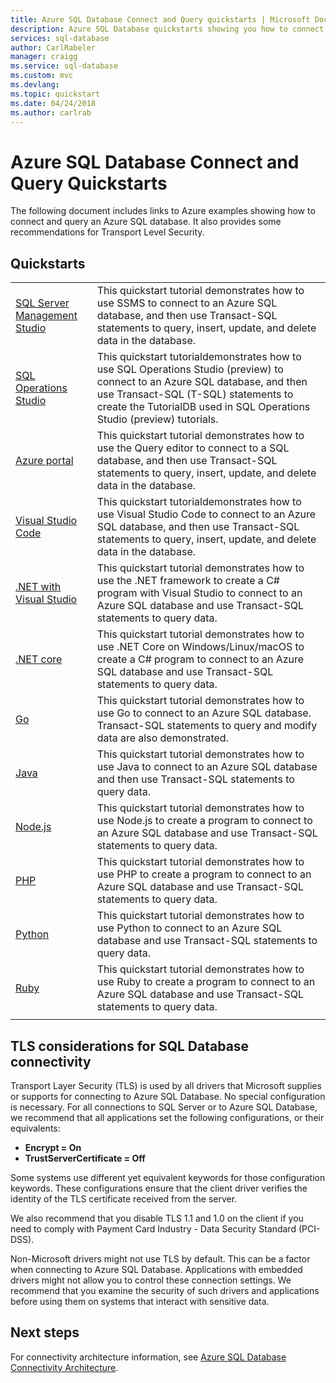 ```yaml
---
title: Azure SQL Database Connect and Query quickstarts | Microsoft Docs
description: Azure SQL Database quickstarts showing you how to connect to and query an Azure SQL database. 
services: sql-database
author: CarlRabeler
manager: craigg
ms.service: sql-database
ms.custom: mvc
ms.devlang: 
ms.topic: quickstart
ms.date: 04/24/2018
ms.author: carlrab
---
```


# Azure SQL Database Connect and Query Quickstarts

The following document includes links to Azure examples showing how to connect and query an Azure SQL database. It also provides some recommendations for Transport Level Security.

## Quickstarts

| |  |
|---|---|
|[SQL Server Management Studio](sql-database-connect-query-ssms.md)|This quickstart tutorial demonstrates how to use SSMS to connect to an Azure SQL database, and then use Transact-SQL statements to query, insert, update, and delete data in the database.|
|[SQL Operations Studio](https://docs.microsoft.com/sql/sql-operations-studio/quickstart-sql-database?toc=/azure/sql-database/toc.json)|This quickstart tutorialdemonstrates how to use SQL Operations Studio (preview) to connect to an Azure SQL database, and then use Transact-SQL (T-SQL) statements to create the TutorialDB used in SQL Operations Studio (preview) tutorials.|
|[Azure portal](sql-database-connect-query-portal.md)|This quickstart tutorial demonstrates how to use the Query editor to connect to a SQL database, and then use Transact-SQL statements to query, insert, update, and delete data in the database.|
|[Visual Studio Code](sql-database-connect-query-vscode.md)|This quickstart tutorialdemonstrates how to use Visual Studio Code to connect to an Azure SQL database, and then use Transact-SQL statements to query, insert, update, and delete data in the database.|
|[.NET with Visual Studio](sql-database-connect-query-dotnet-visual-studio.md)|This quickstart tutorial demonstrates how to use the .NET framework to create a C# program with Visual Studio to connect to an Azure SQL database and use Transact-SQL statements to query data.|
|[.NET core](sql-database-connect-query-dotnet-core.md)|This quickstart tutorial demonstrates how to use .NET Core on Windows/Linux/macOS to create a C# program to connect to an Azure SQL database and use Transact-SQL statements to query data.|
|[Go](sql-database-connect-query-go.md)|This quickstart tutorial demonstrates how to use Go to connect to an Azure SQL database. Transact-SQL statements to query and modify data are also demonstrated.|
|[Java](sql-database-connect-query-java.md)|This quickstart tutorial demonstrates how to use Java to connect to an Azure SQL database and then use Transact-SQL statements to query data.|
|[Node.js](sql-database-connect-query-nodejs.md)|This quickstart tutorial demonstrates how to use Node.js to create a program to connect to an Azure SQL database and use Transact-SQL statements to query data.|
|[PHP](sql-database-connect-query-php.md)|This quickstart tutorial demonstrates how to use PHP to create a program to connect to an Azure SQL database and use Transact-SQL statements to query data.|
|[Python](sql-database-connect-query-python.md)|This quickstart tutorial demonstrates how to use Python to connect to an Azure SQL database and use Transact-SQL statements to query data. |
|[Ruby](sql-database-connect-query-ruby.md)|This quickstart tutorial demonstrates how to use Ruby to create a program to connect to an Azure SQL database and use Transact-SQL statements to query data.|
|||

## TLS considerations for SQL Database connectivity
Transport Layer Security (TLS) is used by all drivers that Microsoft supplies or supports for connecting to Azure SQL Database. No
special configuration is necessary. For all connections to SQL Server or to Azure SQL Database, we recommend that all applications set
the following configurations, or their equivalents:

 - **Encrypt = On**
 - **TrustServerCertificate = Off**

Some systems use different yet equivalent keywords for those configuration keywords. These configurations ensure that the client driver
verifies the identity of the TLS certificate received from the server.

We also recommend that you disable TLS 1.1 and 1.0 on the client if you need to comply with Payment Card Industry - Data Security
Standard (PCI-DSS).

Non-Microsoft drivers might not use TLS by default. This can be a factor when connecting to Azure SQL Database. Applications with
embedded drivers might not allow you to control these connection settings. We recommend that you examine the security of such drivers
and applications before using them on systems that interact with sensitive data.

## Next steps

For connectivity architecture information, see [Azure SQL Database Connectivity Architecture](sql-database-connectivity-architecture.md).